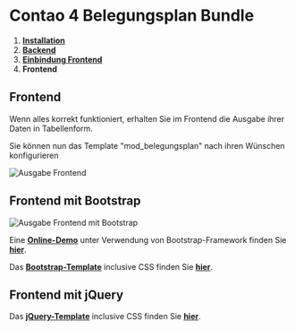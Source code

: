# Contao 4 Belegungsplan Bundle

1. [**Installation**](installation.md)
2. [**Backend**](backend.md)
3. [**Einbindung Frontend**](einbindung-frontend.md)
4. **Frontend**

## Frontend

Wenn alles korrekt funktioniert, erhalten Sie im Frontend die Ausgabe ihrer Daten in Tabellenform.

Sie können nun das Template "mod_belegungsplan" nach ihren Wünschen konfigurieren

![Ausgabe Frontend](https://belegungsplan.sachsen-it.de/belegungsplan-bundle-13.jpg)

## Frontend mit Bootstrap

![Ausgabe Frontend mit Bootstrap](https://belegungsplan.sachsen-it.de/belegungsplan-bundle-14.png)

Eine [**Online-Demo**](http://www.waldeck-ruegen.de/belegungsplan.html) unter Verwendung von Bootstrap-Framework finden Sie [**hier**](http://www.waldeck-ruegen.de/belegungsplan.html).


Das [**Bootstrap-Template**](https://github.com/Mailwurm/mod_belegungsplan_bootstrap) inclusive CSS finden Sie [**hier**](https://github.com/Mailwurm/mod_belegungsplan_bootstrap).

## Frontend mit jQuery
Das [**jQuery-Template**](https://github.com/Mailwurm/mod_belegungsplan_jquery) inclusive CSS finden Sie [**hier**](https://github.com/Mailwurm/mod_belegungsplan_jquery).
